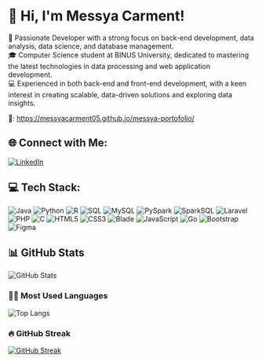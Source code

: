 # 👋 Hi, I'm Messya Carment!

🌟 Passionate Developer with a strong focus on back-end development, data analysis, data science, and database management.  
🎓 Computer Science student at BINUS University, dedicated to mastering the latest technologies in data processing and web application development.  
💻 Experienced in both back-end and front-end development, with a keen interest in creating scalable, data-driven solutions and exploring data insights.  


🔗: https://messyacarment05.github.io/messya-portofolio/ 

## 🌐 Connect with Me:
[![LinkedIn](https://img.shields.io/badge/LinkedIn-Connect-blue?style=for-the-badge&logo=linkedin)](https://www.linkedin.com/in/messya-carment-95b703251/)

## 💻 Tech Stack:
![Java](https://img.shields.io/badge/Java-%23ED8B00.svg?style=flat&logo=java&logoColor=white)
![Python](https://img.shields.io/badge/Python-%2314354C.svg?style=flat&logo=python&logoColor=white)
![R](https://img.shields.io/badge/R-%23276DC3.svg?style=flat&logo=r&logoColor=white)
![SQL](https://img.shields.io/badge/SQL-%2300758F.svg?style=flat&logo=postgresql&logoColor=white)
![MySQL](https://img.shields.io/badge/MySQL-%234479A1.svg?style=flat&logo=mysql&logoColor=white)
![PySpark](https://img.shields.io/badge/PySpark-%23E25A1C.svg?style=flat&logo=apachespark&logoColor=white)
![SparkSQL](https://img.shields.io/badge/SparkSQL-%23E25A1C.svg?style=flat&logo=apachespark&logoColor=white)
![Laravel](https://img.shields.io/badge/Laravel-%23FF2D20.svg?style=flat&logo=laravel&logoColor=white)
![PHP](https://img.shields.io/badge/PHP-%23777BB4.svg?style=flat&logo=php&logoColor=white)
![C](https://img.shields.io/badge/C-%23A8B9CC.svg?style=flat&logo=c&logoColor=white)
![HTML5](https://img.shields.io/badge/HTML5-%23E34F26.svg?style=flat&logo=html5&logoColor=white)
![CSS3](https://img.shields.io/badge/CSS3-%231572B6.svg?style=flat&logo=css3&logoColor=white)
![Blade](https://img.shields.io/badge/Blade-%23F05238.svg?style=flat&logo=laravel&logoColor=white)
![JavaScript](https://img.shields.io/badge/JavaScript-%23F7DF1E.svg?style=flat&logo=javascript&logoColor=black)
![Go](https://img.shields.io/badge/Go-%2300ADD8.svg?style=flat&logo=go&logoColor=white)
![Bootstrap](https://img.shields.io/badge/Bootstrap-%23563D7C.svg?style=flat&logo=bootstrap&logoColor=white)
![Figma](https://img.shields.io/badge/Figma-%23F24E1E.svg?style=flat&logo=figma&logoColor=white)


## 📊 GitHub Stats

![GitHub Stats](https://github-readme-stats.vercel.app/api?username=MessyaCarment05&show_icons=true&theme=radical)

### 🧑‍💻 Most Used Languages

![Top Langs](https://github-readme-stats.vercel.app/api/top-langs/?username=MessyaCarment05&layout=compact&theme=radical)

### 🔥 GitHub Streak

[![GitHub Streak](https://github-readme-streak-stats.herokuapp.com?user=MessyaCarment05&theme=radical)](https://git.io/streak-stats)





